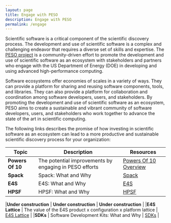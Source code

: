 ```yaml
---
layout: page
title: Engage with PESO
description: Engage with PESO
permalink: /engage
---
```


Scientific software is a critical component of the scientific discovery process. The development and use of scientific software is a complex and challenging endeavor that requires a diverse set of skills and expertise. The [PESO project](https://pesoproject.org) is a community-driven effort to promote the development and use of scientific software as an ecosystem with stakeholders and partners who engage with the US Department of Energy (DOE) in developing and using advanced high-performance computing.

Software ecosystems offer economies of scales in a variety of ways. They can provide a platform for sharing and reusing software components, tools, and libraries. They can also provide a platform for collaboration and coordination among software developers, users, and stakeholders. By promoting the development and use of scientific software as an ecosystem, PESO aims to create a sustainable and vibrant community of software developers, users, and stakeholders who work together to advance the state of the art in scientific computing.

The following links describes the promise of how investing in scientific software as an ecosystem can lead to a more productive and sustainable scientific discovery process for your organization:

|**Topic** | **Description** | **Resources** |
|-----------|----------------|--------------|
|**Powers Of 10** | The potential improvements by engaging in PESO efforts | [Powers Of 10 Overview](/engage/powersof10.html) |
|**Spack** | Spack: What and Why | [Spack](/engage/spack) |
|**E4S** | E4S: What and Why | [E4S](/engage/e4s) |
|**HPSF** | HPSF: What and Why | [HPSF](/engage/hpsf) |

|**Under construction** | **Under construction** | **Under construction** |
|**E4S Lattice** | The value of the E4S product x configuration x platform lattice | [E4S Lattice](/engage/lattice) |
|**SDKs** | Software Development Kits: What and Why | [SDKs](/engage/community) |